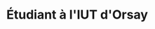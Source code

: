 ---
title: "Étudiant à l'IUT d'Orsay"
description: "Étudiant en informatique, alternant chez la DNE en tant que développeur full stack."
---